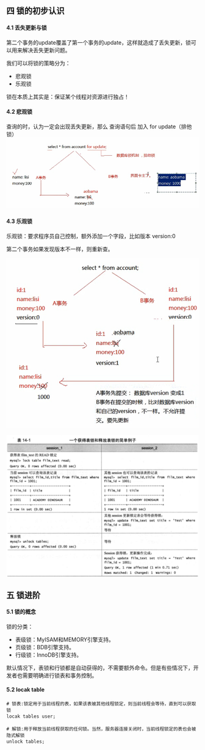 ## 四 锁的初步认识

#### 4.1 丢失更新与锁

第二个事务的update覆盖了第一个事务的update，这样就造成了丢失更新，锁可以用来解决丢失更新问题。  

我们可以将锁的策略分为：
- 悲观锁
- 乐观锁

锁在本质上其实是：保证某个线程对资源进行独占！

#### 4.2 悲观锁

查询的时，认为一定会出现丢失更新，那么 查询语句后 加入 for update（排他锁）
![](/images/sql/beiguansuo.png)

#### 4.3 乐观锁

乐观锁：要求程序员自己控制，额外添加一个字段，比如版本 version:0  

第二个事务如果发现版本不一样，则重新查。 

![](/images/sql/leguansuo.png)


![](/images/sql/mysql-suo01.png)




## 五 锁进阶

#### 5.1 锁的概念

锁的分类：
- 表级锁：MyISAM和MEMORY引擎支持。
- 页级锁：BDB引擎支持。
- 行级锁：InnoDB引擎支持。

默认情况下，表锁和行锁都是自动获得的，不需要额外命令。但是有些情况下，开发者也需要明确进行锁表和事务控制。


#### 5.2 locak table

```
# 锁表:锁定用于当前线程的表，如果该表被其他线程锁定，则当前线程会等待，直到可以获取锁
locak tables user;

# 解锁:用于释放当前线程获取的任何锁。当然，服务器连接关闭时，当前线程锁定的表也会被隐式解锁
unlock tables;
```